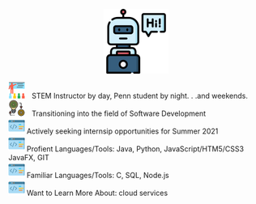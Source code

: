 

<p align="center">
  <img width="128" height="128" src="https://github.com/murraiscanlon/murraiscanlon/blob/main/bot.png">
</p>




![](https://github.com/murraiscanlon/murraiscanlon/blob/main/education.png) STEM Instructor by day, Penn student by night. . .and weekends.  
![](https://github.com/murraiscanlon/murraiscanlon/blob/main/process.png) Transitioning into the field of Software Development  
![](https://github.com/murraiscanlon/murraiscanlon/blob/main/code.png)  Actively seeking internsip opportunities for Summer 2021  
![](https://github.com/murraiscanlon/murraiscanlon/blob/main/code.png)  Profient Languages/Tools: Java, Python, JavaScript/HTM5/CSS3 JavaFX, GIT  
![](https://github.com/murraiscanlon/murraiscanlon/blob/main/code.png)  Familiar Languages/Tools: C, SQL, Node.js  
![](https://github.com/murraiscanlon/murraiscanlon/blob/main/code.png)  Want to Learn More About: cloud services


